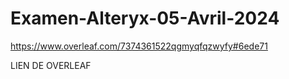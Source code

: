 # Examen-Alteryx-05-Avril-2024


https://www.overleaf.com/7374361522qgmyqfqzwyfy#6ede71

 LIEN DE OVERLEAF

